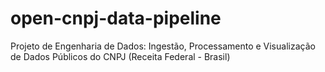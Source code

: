 # open-cnpj-data-pipeline
Projeto de Engenharia de Dados: Ingestão, Processamento e Visualização de Dados Públicos do CNPJ (Receita Federal - Brasil)
